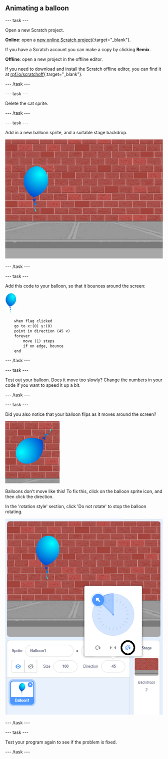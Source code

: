 ## Animating a balloon

--- task ---

Open a new Scratch project.

**Online**: open a [new online Scratch project](http://rpf.io/scratch-new){:target="_blank"}.

If you have a Scratch account you can make a copy by clicking **Remix**.

**Offline**: open a new project in the offline editor.

If you need to download and install the Scratch offline editor, you can find it at [rpf.io/scratchoff](http://rpf.io/scratchoff){:target="_blank"}.

--- /task ---

--- task ---

Delete the cat sprite.

--- /task ---

--- task ---

Add in a new balloon sprite, and a suitable stage backdrop.

![backdrop and balloon sprite](images/balloons-balloon.png)

--- /task ---


--- task ---

Add this code to your balloon, so that it bounces around the screen:

![balloon sprite](images/balloon-sprite.png)

```blocks3
	when flag clicked
	go to x:(0) y:(0)
	point in direction (45 v)
	forever
		move (1) steps
		if on edge, bounce
	end
```

--- /task ---

--- task ---

Test out your balloon. Does it move too slowly? Change the numbers in your code if you want to speed it up a bit.

--- /task ---

--- task ---

Did you also notice that your balloon flips as it moves around the screen?

![balloon upside down](images/balloons-flip.png)

Balloons don't move like this! To fix this, click on the balloon sprite icon, and then click the direction.

In the 'rotation style' section, click 'Do not rotate' to stop the balloon rotating.

![rotation style option](images/balloons-lock-annotated.png)

--- /task ---

--- task ---

Test your program again to see if the problem is fixed.

--- /task ---

